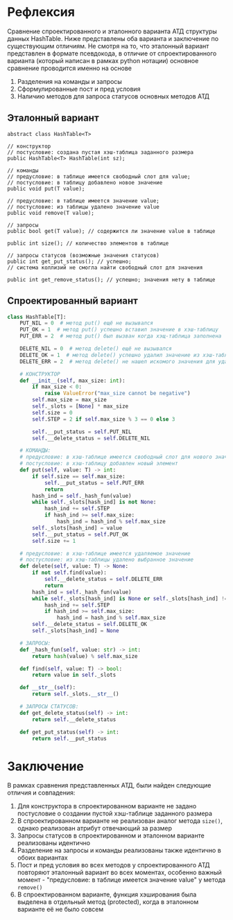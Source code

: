 # Рефлексия
Сравнение спроектированного и эталонного варианта АТД структуры данных HashTable. 
Ниже представлены оба варианта и заключение по существующим отличиям. Не смотря на то, 
что эталонный вариант представлен в формате псевдокода, в отличие от спроектированного варианта 
(который написан в рамках python нотации) основное сравнение проводится именно на основе 
1. Разделения на команды и запросы
2. Сформулированные пост и пред условия
3. Наличию методов для запроса статусов основных методов АТД

## Эталонный вариант
```pseudocode
abstract class HashTable<T>

// конструктор
// постусловие: создана пустая хэш-таблица заданного размера
public HashTable<T> HashTable(int sz); 

// команды
// предусловие: в таблице имеется свободный слот для value;
// постусловие: в таблицу добавлено новое значение
public void put(T value); 

// предусловие: в таблице имеется значение value;
// постусловие: из таблицы удалено значение value
public void remove(T value); 

// запросы
public bool get(T value); // содержится ли значение value в таблице

public int size(); // количество элементов в таблице

// запросы статусов (возможные значения статусов)
public int get_put_status(); // успешно; 
// система коллизий не смогла найти свободный слот для значения

public int get_remove_status(); // успешно; значения нету в таблице

```

## Спроектированный вариант
```python
class HashTable[T]:
    PUT_NIL = 0  # метод put() ещё не вызывался
    PUT_OK = 1  # метод put() успешно вставил значение в хэш-таблицу
    PUT_ERR = 2  # метод put() был вызван когда хэщ-таблица заполнена

    DELETE_NIL = 0  # метод delete() ещё не вызывался
    DELETE_OK = 1  # метод delete() успешно удалил значение из хэш-таблицы
    DELETE_ERR = 2  # метод delete() не нашел искомого значения для удаления

    # КОНСТРУКТОР
    def __init__(self, max_size: int):
        if max_size < 0:
            raise ValueError("max_size cannot be negative")
        self.max_size = max_size
        self._slots = [None] * max_size
        self.size = 0
        self.STEP = 2 if self.max_size % 3 == 0 else 3

        self.__put_status = self.PUT_NIL
        self.__delete_status = self.DELETE_NIL

    # КОМАНДЫ:
    # предусловие: в хэш-таблице имеется свободный слот для нового значения
    # постусловие: в хэш-таблицу добавлен новый элемент
    def put(self, value: T) -> int:
        if self.size == self.max_size:
            self.__put_status = self.PUT_ERR
            return
        hash_ind = self._hash_fun(value)
        while self._slots[hash_ind] is not None:
            hash_ind += self.STEP
            if hash_ind >= self.max_size:
                hash_ind = hash_ind % self.max_size
        self._slots[hash_ind] = value
        self.__put_status = self.PUT_OK
        self.size += 1

    # предусловие: в хэш-таблице имеется удаляемое значение
    # постусловие: из хэш-таблицы удалено выбранное значение
    def delete(self, value: T) -> None:
        if not self.find(value):
            self.__delete_status = self.DELETE_ERR
            return
        hash_ind = self._hash_fun(value)
        while self._slots[hash_ind] is None or self._slots[hash_ind] != value:
            hash_ind += self.STEP
            if hash_ind >= self.max_size:
                hash_ind = hash_ind % self.max_size
        self.__delete_status = self.DELETE_OK
        self._slots[hash_ind] = None

    # ЗАПРОСЫ:
    def _hash_fun(self, value: str) -> int:
        return hash(value) % self.max_size

    def find(self, value: T) -> bool:
        return value in self._slots

    def __str__(self):
        return self._slots.__str__()

    # ЗАПРОСЫ СТАТУСОВ:
    def get_delete_status(self) -> int:
        return self.__delete_status

    def get_put_status(self) -> int:
        return self.__put_status

```

# Заключение 
В рамках сравнения представленных АТД, были найден следующие отличия и совпадения:
1. Для конструктора в спроектированном варианте не задано постусловие о создании пустой хэш-таблице заданного размера
2. В спроектированном варианте не реализован аналог метода `size()`, однако реализован атрибут отвечающий за размер
3. Запросы статусов в спроектированном и эталонном варианте реализованы идентично
4. Разделение на запросы и команды реализованы также идентично в обоих вариантах
5. Пост и пред условия во всех методов у спроектированного АТД повторяют эталонный вариант во всех моментах, особенно
важный момент - "предусловие: в таблице имеется значение value" у метода `remove()`
6. В спроектированном варианте, функция хэширования была выделена в отдельный метод (protected), когда в эталонном варианте
её не было совсем

